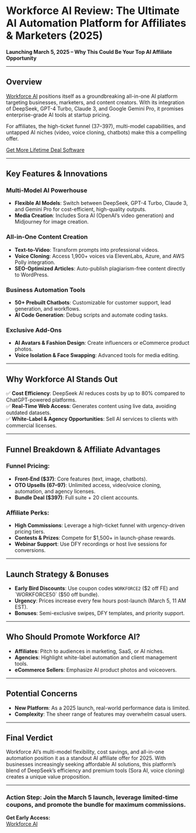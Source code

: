 # Workforce AI Review: The Ultimate AI Automation Platform for Affiliates & Marketers (2025)

**Launching March 5, 2025 – Why This Could Be Your Top AI Affiliate Opportunity**

---

## Overview

[Workforce AI](https://jvz2.com/c/3245927/415422) positions itself as a groundbreaking all-in-one AI platform targeting businesses, marketers, and content creators. With its integration of DeepSeek, GPT-4 Turbo, Claude 3, and Google Gemini Pro, it promises enterprise-grade AI tools at startup pricing. 

For affiliates, the high-ticket funnel ($37–$397), multi-model capabilities, and untapped AI niches (video, voice cloning, chatbots) make this a compelling offer.

[Get More Lifetime Deal Software](https://affinityally.com/)

---

## Key Features & Innovations

### Multi-Model AI Powerhouse

- **Flexible AI Models**: Switch between DeepSeek, GPT-4 Turbo, Claude 3, and Gemini Pro for cost-efficient, high-quality outputs.
- **Media Creation**: Includes Sora AI (OpenAI’s video generation) and Midjourney for image creation.

### All-in-One Content Creation

- **Text-to-Video**: Transform prompts into professional videos.
- **Voice Cloning**: Access 1,900+ voices via ElevenLabs, Azure, and AWS Polly integration.
- **SEO-Optimized Articles**: Auto-publish plagiarism-free content directly to WordPress.

### Business Automation Tools

- **50+ Prebuilt Chatbots**: Customizable for customer support, lead generation, and workflows.
- **AI Code Generation**: Debug scripts and automate coding tasks.

### Exclusive Add-Ons

- **AI Avatars & Fashion Design**: Create influencers or eCommerce product photos.
- **Voice Isolation & Face Swapping**: Advanced tools for media editing.

---

## Why Workforce AI Stands Out

✅ **Cost Efficiency**: DeepSeek AI reduces costs by up to 80% compared to ChatGPT-powered platforms.  
✅ **Real-Time Web Access**: Generates content using live data, avoiding outdated datasets.  
✅ **White-Label & Agency Opportunities**: Sell AI services to clients with commercial licenses.

---

## Funnel Breakdown & Affiliate Advantages

### Funnel Pricing:

- **Front-End ($37)**: Core features (text, image, chatbots).  
- **OTO Upsells ($67–$97)**: Unlimited access, video/voice cloning, automation, and agency licenses.  
- **Bundle Deal ($397)**: Full suite + 20 client accounts.  

### Affiliate Perks:

- **High Commissions**: Leverage a high-ticket funnel with urgency-driven pricing tiers.  
- **Contests & Prizes**: Compete for $1,500+ in launch-phase rewards.  
- **Webinar Support**: Use DFY recordings or host live sessions for conversions.

---

## Launch Strategy & Bonuses

- **Early Bird Discounts**: Use coupon codes `WORKFORCE2` ($2 off FE) and `WORKFORCE50` ($50 off bundle).  
- **Urgency**: Prices increase every few hours post-launch (March 5, 11 AM EST).  
- **Bonuses**: Semi-exclusive swipes, DFY templates, and priority support.

---

## Who Should Promote Workforce AI?

- **Affiliates**: Pitch to audiences in marketing, SaaS, or AI niches.  
- **Agencies**: Highlight white-label automation and client management tools.  
- **eCommerce Sellers**: Emphasize AI product photos and voiceovers.

---

## Potential Concerns

- **New Platform**: As a 2025 launch, real-world performance data is limited.  
- **Complexity**: The sheer range of features may overwhelm casual users.

---

## Final Verdict

Workforce AI’s multi-model flexibility, cost savings, and all-in-one automation position it as a standout AI affiliate offer for 2025. With businesses increasingly seeking affordable AI solutions, this platform’s blend of DeepSeek’s efficiency and premium tools (Sora AI, voice cloning) creates a unique value proposition.

---

### Action Step: Join the March 5 launch, leverage limited-time coupons, and promote the bundle for maximum commissions.

**Get Early Access:**  
[Workforce AI](https://jvz2.com/c/3245927/415422)
